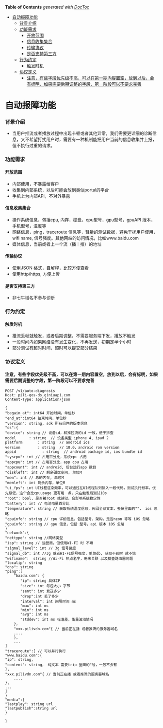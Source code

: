 <!-- START doctoc generated TOC please keep comment here to allow auto update -->
<!-- DON'T EDIT THIS SECTION, INSTEAD RE-RUN doctoc TO UPDATE -->
**Table of Contents**  *generated with [DocToc](https://github.com/thlorenz/doctoc)*

- [自动报障功能](#%E8%87%AA%E5%8A%A8%E6%8A%A5%E9%9A%9C%E5%8A%9F%E8%83%BD)
    - [背景介绍](#%E8%83%8C%E6%99%AF%E4%BB%8B%E7%BB%8D)
    - [功能需求](#%E5%8A%9F%E8%83%BD%E9%9C%80%E6%B1%82)
      - [开放范围](#%E5%BC%80%E6%94%BE%E8%8C%83%E5%9B%B4)
      - [信息收集集合](#%E4%BF%A1%E6%81%AF%E6%94%B6%E9%9B%86%E9%9B%86%E5%90%88)
      - [传输协议](#%E4%BC%A0%E8%BE%93%E5%8D%8F%E8%AE%AE)
      - [是否支持第三方](#%E6%98%AF%E5%90%A6%E6%94%AF%E6%8C%81%E7%AC%AC%E4%B8%89%E6%96%B9)
    - [行为约定](#%E8%A1%8C%E4%B8%BA%E7%BA%A6%E5%AE%9A)
      - [触发时机](#%E8%A7%A6%E5%8F%91%E6%97%B6%E6%9C%BA)
    - [协议定义](#%E5%8D%8F%E8%AE%AE%E5%AE%9A%E4%B9%89)
      - [注意，有些字段优先级不高，可以在第一期内容置空，放到以后，会有标明，如果需要后期调整的字段，第一阶段可以不要求完善](#%E6%B3%A8%E6%84%8F%EF%BC%8C%E6%9C%89%E4%BA%9B%E5%AD%97%E6%AE%B5%E4%BC%98%E5%85%88%E7%BA%A7%E4%B8%8D%E9%AB%98%EF%BC%8C%E5%8F%AF%E4%BB%A5%E5%9C%A8%E7%AC%AC%E4%B8%80%E6%9C%9F%E5%86%85%E5%AE%B9%E7%BD%AE%E7%A9%BA%EF%BC%8C%E6%94%BE%E5%88%B0%E4%BB%A5%E5%90%8E%EF%BC%8C%E4%BC%9A%E6%9C%89%E6%A0%87%E6%98%8E%EF%BC%8C%E5%A6%82%E6%9E%9C%E9%9C%80%E8%A6%81%E5%90%8E%E6%9C%9F%E8%B0%83%E6%95%B4%E7%9A%84%E5%AD%97%E6%AE%B5%EF%BC%8C%E7%AC%AC%E4%B8%80%E9%98%B6%E6%AE%B5%E5%8F%AF%E4%BB%A5%E4%B8%8D%E8%A6%81%E6%B1%82%E5%AE%8C%E5%96%84)

<!-- END doctoc generated TOC please keep comment here to allow auto update -->

# 自动报障功能

### 背景介绍
* 当用户推流或者播放过程中出现卡顿或者其他异常，我们需要更详细的诊断信息，又不希望打扰用户时，需要有一种机制能把用户当前的信息收集并上报，但不执行过重的请求。

### 功能需求
#### 开放范围
* 内部使用，不暴露给客户
* 收集到内部系统，以后可能会放到类似portal的平台
* 手机上为内部API，不对外暴露

#### 信息收集集合
* 操作系统信息，包括cpu, 内存，硬盘，cpu型号，gpu型号，gpuAPI 版本，手机型号，温度等
* 网络信息，ping，traceroute 信息等，轻量的测试数据，避免干扰用户使用，wifi name, 信号强度。其他网站的访问情况，比如www.baidu.com
* 媒体信息，当前或者上一个流（播｜推）的地址

#### 传输协议
* 使用JSON 格式，自解释，比较方便查看
* 使用http/https, 方便上传

#### 是否支持第三方
* 非七牛域名不参与诊断

### 行为约定
#### 触发时机
* 推流丢帧就触发，或者后期调整，不需要服务端下发，播放不触发
* 一段时间内如果网络没有发生变化，不再发送，初期定半个小时
* 部分测试有超时时间，超时可以提交部分结果

### 协议定义
#### 注意，有些字段优先级不高，可以在第一期内容置空，放到以后，会有标明，如果需要后期调整的字段，第一阶段可以不要求完善

```
POST /v1/auto-diagnosis
Host: pili-qos-ds.qiniuapi.com
Content-Type: application/json

{
"begain_at": int64 开始时间，单位秒
"end_at":int64 结束时间，单位秒
"version": string, sdk 所有组件的版本信息
"os":{
"device": string // 设备id，和推拉流的id 一致，便于排查
model      : string  // 设备类型 iphone 4, ipad 2
platform       : string  // android ios
version        : string  // 10.0，android rom version
appid            : string  // android package id, ios bundle id
"syscpu": int // 占用百分比，系统cpu 占用
"appcpu": int // 占用百分比，app cpu 占用
"appcount": int // android, 后台运行app 数目
"diskleft": int // 剩余磁盘空间, 单位M
"mem": int // 总的内存, 单位M
"memleft": int 剩余内存，单位M
"ui_fps": int UI线程渲染频率，可以通过在UI线程队列插入一段代码，测试执行频率，优先级低，这个会比cpuusage 更有用一点，只在触发后测试10s
"root": bool, 是否被root 或越狱，会影响系统稳定性
"battery": int // 电池电量百分比
"temperature": string // 获取系统温度信息，传回全部文本，去掉里面的""， ios 忽略
"cpuinfo": string // cpu 详细信息，包括型号，架构，是否neon 等等 iOS 忽略
"gpuinfo": string // gpu 信息，包括 型号，api 版本 iOS 忽略
}
"network":{
"nettype": string //网络类型
"isp": string // 运营商，但使用WI-FI 时 不填
"signal_level": int // 3g 信号强度
"signal_db": int //3g 或者WI-FI信号强度，单位db, 获取不到时 就不填
"wifiname":  string //Wi-Fi 热点名字，用来关联 以及排查路由器问题
"localip": string
"dns": string
"ping":[
    "baidu.com": {
       "ip": string 具体IP
       "size": int 每包大小 字节
       "sent": int 发送多少 
       "drop":int 丢了多少
       "interval": int 间隔时间 ms
       "max": int ms
       "min": int ms
       "avg": int ms
       "stddev": int ms 标准差，衡量波动情况
    },
    "xxx.pilivdn.com"{ // 当前正在播 或者推流的服务器域名
    ....
    },
    ...
]
"traceroute":[ // 可以并行执行
"www.baidu.com":{
"ip": string,
"content": string， 纯文本 需要trip 里面的"号，一般不会有
},
"xxx.pilivdn.com"{ // 当前正在播 或者推流的服务器域名
    ....
},
...
]
}
"media":{
"lastplay": string url
"lastpublish":string url
}

}

```


